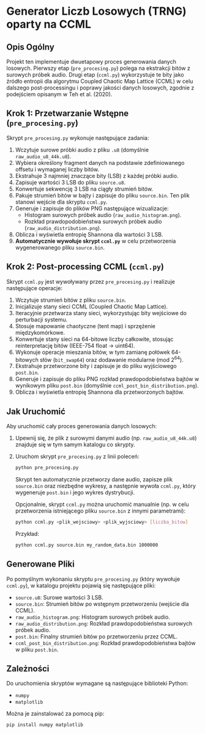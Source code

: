 # Generator Liczb Losowych (TRNG) oparty na CCML

## Opis Ogólny

Projekt ten implementuje dwuetapowy proces generowania danych losowych. Pierwszy etap (`pre_procesing.py`) polega na ekstrakcji bitów z surowych próbek audio. Drugi etap (`ccml.py`) wykorzystuje te bity jako źródło entropii dla algorytmu Coupled Chaotic Map Lattice (CCML) w celu dalszego post-processingu i poprawy jakości danych losowych, zgodnie z podejściem opisanym w Teh et al. (2020).

## Krok 1: Przetwarzanie Wstępne (`pre_procesing.py`)

Skrypt `pre_procesing.py` wykonuje następujące zadania:

1.  Wczytuje surowe próbki audio z pliku `.u8` (domyślnie `raw_audio_u8_44k.u8`).
2.  Wybiera określony fragment danych na podstawie zdefiniowanego offsetu i wymaganej liczby bitów.
3.  Ekstrahuje 3 najmniej znaczące bity (LSB) z każdej próbki audio.
4.  Zapisuje wartości 3 LSB do pliku `source.u8`.
5.  Konwertuje sekwencję 3 LSB na ciągły strumień bitów.
6.  Pakuje strumień bitów w bajty i zapisuje do pliku `source.bin`. Ten plik stanowi wejście dla skryptu `ccml.py`.
7.  Generuje i zapisuje do plików PNG następujące wizualizacje:
    *   Histogram surowych próbek audio (`raw_audio_histogram.png`).
    *   Rozkład prawdopodobieństwa surowych próbek audio (`raw_audio_distribution.png`).
8.  Oblicza i wyświetla entropię Shannona dla wartości 3 LSB.
9.  **Automatycznie wywołuje skrypt `ccml.py`** w celu przetworzenia wygenerowanego pliku `source.bin`.

## Krok 2: Post-processing CCML (`ccml.py`)

Skrypt `ccml.py` jest wywoływany przez `pre_procesing.py` i realizuje następujące operacje:

1.  Wczytuje strumień bitów z pliku `source.bin`.
2.  Inicjalizuje stany sieci CCML (Coupled Chaotic Map Lattice).
3.  Iteracyjnie przetwarza stany sieci, wykorzystując bity wejściowe do perturbacji systemu.
4.  Stosuje mapowanie chaotyczne (tent map) i sprzężenie międzykomórkowe.
5.  Konwertuje stany sieci na 64-bitowe liczby całkowite, stosując reinterpretację bitów (IEEE-754 float -> uint64).
6.  Wykonuje operacje mieszania bitów, w tym zamianę połówek 64-bitowych słów (`bit_swap64`) oraz dodawanie modularne (mod 2<sup>64</sup>).
7.  Ekstrahuje przetworzone bity i zapisuje je do pliku wyjściowego `post.bin`.
8.  Generuje i zapisuje do pliku PNG rozkład prawdopodobieństwa bajtów w wynikowym pliku `post.bin` (domyślnie `ccml_post_bin_distribution.png`).
9.  Oblicza i wyświetla entropię Shannona dla przetworzonych bajtów.

## Jak Uruchomić

Aby uruchomić cały proces generowania danych losowych:

1.  Upewnij się, że plik z surowymi danymi audio (np. `raw_audio_u8_44k.u8`) znajduje się w tym samym katalogu co skrypty.
2.  Uruchom skrypt `pre_procesing.py` z linii poleceń:
    ```bash
    python pre_procesing.py
    ```
    Skrypt ten automatycznie przetworzy dane audio, zapisze plik `source.bin` oraz niezbędne wykresy, a następnie wywoła `ccml.py`, który wygeneruje `post.bin` i jego wykres dystrybucji.

    Opcjonalnie, skrypt `ccml.py` można uruchomić manualnie (np. w celu przetworzenia istniejącego pliku `source.bin` z innymi parametrami):
    ```bash
    python ccml.py <plik_wejsciowy> <plik_wyjsciowy> [liczba_bitow]
    ```
    Przykład:
    ```bash
    python ccml.py source.bin my_random_data.bin 1000000
    ```

## Generowane Pliki

Po pomyślnym wykonaniu skryptu `pre_procesing.py` (który wywołuje `ccml.py`), w katalogu projektu pojawią się następujące pliki:

*   `source.u8`: Surowe wartości 3 LSB.
*   `source.bin`: Strumień bitów po wstępnym przetworzeniu (wejście dla CCML).
*   `raw_audio_histogram.png`: Histogram surowych próbek audio.
*   `raw_audio_distribution.png`: Rozkład prawdopodobieństwa surowych próbek audio.
*   `post.bin`: Finalny strumień bitów po przetworzeniu przez CCML.
*   `ccml_post_bin_distribution.png`: Rozkład prawdopodobieństwa bajtów w pliku `post.bin`.

## Zależności

Do uruchomienia skryptów wymagane są następujące biblioteki Python:

*   `numpy`
*   `matplotlib`

Można je zainstalować za pomocą pip:
```bash
pip install numpy matplotlib
```